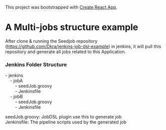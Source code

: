This project was bootstrapped with [Create React App](https://github.com/facebook/create-react-app).

# A Multi-jobs structure example

After clone & running the Seedjob repository (https://github.com/Dkra/jenkins-job-dsl-example) in jenkins, it will pull this repository and generate all jobs related to this Application.

### Jenkins Folder Structure

\- jenkins<br/>
&nbsp;&nbsp;&nbsp;&nbsp;\- jobA<br/>
&nbsp;&nbsp;&nbsp;&nbsp;&nbsp;&nbsp;&nbsp;&nbsp;\- seedJob.groovy<br/>
&nbsp;&nbsp;&nbsp;&nbsp;&nbsp;&nbsp;&nbsp;&nbsp;\- Jenkinsfile<br/>
&nbsp;&nbsp;&nbsp;&nbsp;\- jobB<br/>
&nbsp;&nbsp;&nbsp;&nbsp;&nbsp;&nbsp;&nbsp;&nbsp;\- seedJob.groovy<br/>
&nbsp;&nbsp;&nbsp;&nbsp;&nbsp;&nbsp;&nbsp;&nbsp;\- Jenkinsfile<br/>

seedJob.groovy: JobDSL plugin use this to generate job<br/>
Jenkinsfile: The pipeline scripts used by the generated job
